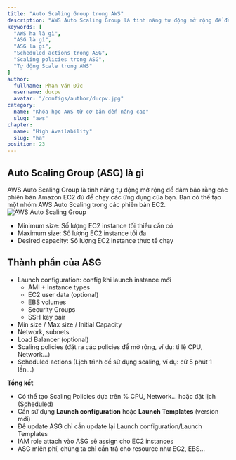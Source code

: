 ```yaml
---
title: "Auto Scaling Group trong AWS"
description: "AWS Auto Scaling Group là tính năng tự động mở rộng để đảm bảo rằng các phiên bản Amazon EC2 đủ để chạy các ứng dụng của bạn. Bạn có thể tạo một nhóm AWS Auto Scaling trong các phiên bản EC2."
keywords: [
  "AWS ha là gì",
  "ASG là gì",
  "ASG la gi", 
  "Scheduled actions trong ASG",
  "Scaling policies trong ASG", 
  "Tự động Scale trong AWS"
]
author:
  fullname: Phan Văn Đức
  username: ducpv
  avatar: "/configs/author/ducpv.jpg"
category:
  name: "Khóa học AWS từ cơ bản đến nâng cao"
  slug: "aws"
chapter:
  name: "High Availability"
  slug: "ha"
position: 23
---
```


## Auto Scaling Group (ASG) là gì

AWS Auto Scaling Group là tính năng tự động mở rộng để đảm bảo rằng các phiên bản Amazon EC2 đủ để chạy các ứng dụng của bạn. Bạn có thể tạo một nhóm AWS Auto Scaling trong các phiên bản EC2. ![AWS Auto Scaling Group](https://docs.aws.amazon.com/autoscaling/ec2/userguide/images/as-basic-diagram.png)

- Minimum size: Số lượng EC2 instance tối thiểu cần có
- Maximum size: Số lượng EC2 instance tối đa
- Desired capacity: Số lượng EC2 instance thực tế chạy

## Thành phần của ASG

- Launch configuration: config khi launch instance mới
  - AMI + Instance types
  - EC2 user data (optional)
  - EBS volumes
  - Security Groups
  - SSH key pair
- Min size / Max size / Initial Capacity
- Network, subnets
- Load Balancer (optional)
- Scaling policies (đặt ra các policies để mở rộng, ví dụ: tỉ lệ CPU, Network...)
- Scheduled actions (Lịch trình để sử dụng scaling, ví dụ: cứ 5 phút 1 lần...)

<content-info>
<strong>Tổng kết</strong>
  <ul>
    <li>Có thể tạo Scaling Policies dựa trên % CPU, Network... hoặc đặt lịch (Scheduled)</li>
    <li>Cần sử dụng <b>Launch configuration</b> hoặc <b>Launch Templates</b> (version mới)</li>
    <li>Để update ASG chỉ cần update lại Launch configuration/Launch Templates</li>
    <li>IAM role attach vào ASG sẽ assign cho EC2 instances</li>
    <li>ASG miên phí, chúng ta chỉ cần trả cho resource như EC2, EBS...</li>
  </ul>
</content-info>

